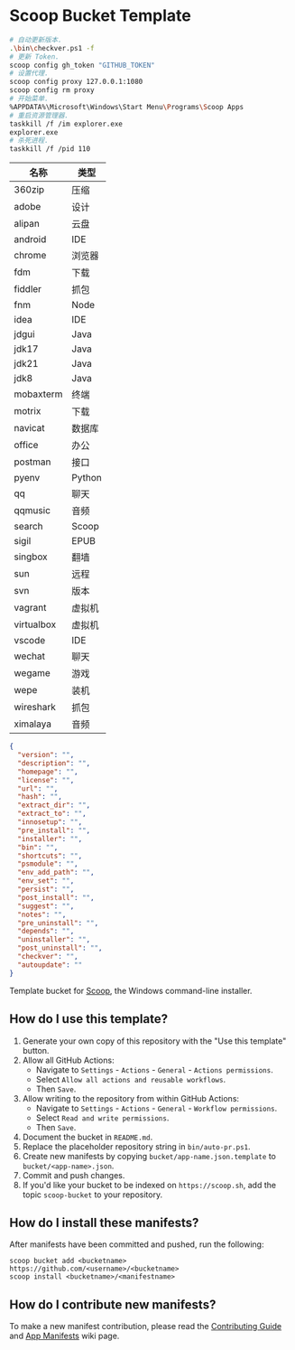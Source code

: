 # Scoop Bucket Template

```bash
# 自动更新版本.
.\bin\checkver.ps1 -f
# 更新 Token.
scoop config gh_token "GITHUB_TOKEN"
# 设置代理.
scoop config proxy 127.0.0.1:1080
scoop config rm proxy
# 开始菜单.
%APPDATA%\Microsoft\Windows\Start Menu\Programs\Scoop Apps
# 重启资源管理器.
taskkill /f /im explorer.exe
explorer.exe
# 杀死进程.
taskkill /f /pid 110
```

| 名称       | 类型   |
| ---------- | ------ |
| 360zip     | 压缩   |
| adobe      | 设计   |
| alipan     | 云盘   |
| android    | IDE    |
| chrome     | 浏览器 |
| fdm        | 下载   |
| fiddler    | 抓包   |
| fnm        | Node   |
| idea       | IDE    |
| jdgui      | Java   |
| jdk17      | Java   |
| jdk21      | Java   |
| jdk8       | Java   |
| mobaxterm  | 终端   |
| motrix     | 下载   |
| navicat    | 数据库 |
| office     | 办公   |
| postman    | 接口   |
| pyenv      | Python |
| qq         | 聊天   |
| qqmusic    | 音频   |
| search     | Scoop  |
| sigil      | EPUB   |
| singbox    | 翻墙   |
| sun        | 远程   |
| svn        | 版本   |
| vagrant    | 虚拟机 |
| virtualbox | 虚拟机 |
| vscode     | IDE    |
| wechat     | 聊天   |
| wegame     | 游戏   |
| wepe       | 装机   |
| wireshark  | 抓包   |
| ximalaya   | 音频   |

```json
{
  "version": "",
  "description": "",
  "homepage": "",
  "license": "",
  "url": "",
  "hash": "",
  "extract_dir": "",
  "extract_to": "",
  "innosetup": "",
  "pre_install": "",
  "installer": "",
  "bin": "",
  "shortcuts": "",
  "psmodule": "",
  "env_add_path": "",
  "env_set": "",
  "persist": "",
  "post_install": "",
  "suggest": "",
  "notes": "",
  "pre_uninstall": "",
  "depends": "",
  "uninstaller": "",
  "post_uninstall": "",
  "checkver": "",
  "autoupdate": ""
}
```

<!-- Uncomment the following line after replacing placeholders -->
<!-- [![Tests](https://github.com/<username>/<bucketname>/actions/workflows/ci.yml/badge.svg)](https://github.com/<username>/<bucketname>/actions/workflows/ci.yml) [![Excavator](https://github.com/<username>/<bucketname>/actions/workflows/excavator.yml/badge.svg)](https://github.com/<username>/<bucketname>/actions/workflows/excavator.yml) -->

Template bucket for [Scoop](https://scoop.sh), the Windows command-line installer.

## How do I use this template?

1. Generate your own copy of this repository with the "Use this template"
   button.
2. Allow all GitHub Actions:
   - Navigate to `Settings` - `Actions` - `General` - `Actions permissions`.
   - Select `Allow all actions and reusable workflows`.
   - Then `Save`.
3. Allow writing to the repository from within GitHub Actions:
   - Navigate to `Settings` - `Actions` - `General` - `Workflow permissions`.
   - Select `Read and write permissions`.
   - Then `Save`.
4. Document the bucket in `README.md`.
5. Replace the placeholder repository string in `bin/auto-pr.ps1`.
6. Create new manifests by copying `bucket/app-name.json.template` to
   `bucket/<app-name>.json`.
7. Commit and push changes.
8. If you'd like your bucket to be indexed on `https://scoop.sh`, add the
   topic `scoop-bucket` to your repository.

## How do I install these manifests?

After manifests have been committed and pushed, run the following:

```pwsh
scoop bucket add <bucketname> https://github.com/<username>/<bucketname>
scoop install <bucketname>/<manifestname>
```

## How do I contribute new manifests?

To make a new manifest contribution, please read the [Contributing
Guide](https://github.com/ScoopInstaller/.github/blob/main/.github/CONTRIBUTING.md)
and [App Manifests](https://github.com/ScoopInstaller/Scoop/wiki/App-Manifests)
wiki page.
